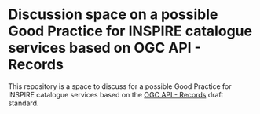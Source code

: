 # Discussion space on a possible Good Practice for INSPIRE catalogue services based on OGC API - Records
This repository is a space to discuss for a possible Good Practice for INSPIRE catalogue services based on the [OGC API - Records](https://ogcapi.ogc.org/records/) draft standard.

